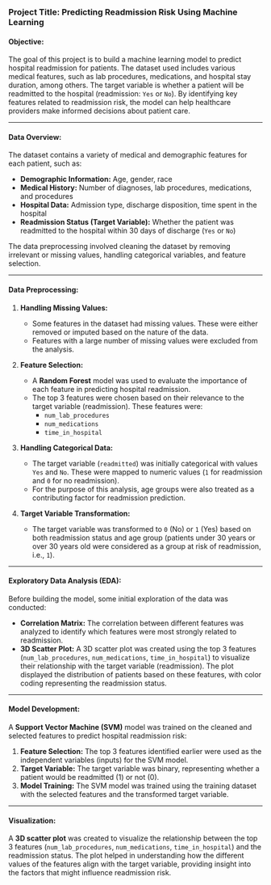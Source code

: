 ### Project Title: **Predicting Readmission Risk Using Machine Learning**

#### **Objective:**
The goal of this project is to build a machine learning model to predict hospital readmission for patients. The dataset used includes various medical features, such as lab procedures, medications, and hospital stay duration, among others. The target variable is whether a patient will be readmitted to the hospital (readmission: `Yes` or `No`). By identifying key features related to readmission risk, the model can help healthcare providers make informed decisions about patient care.

---

#### **Data Overview:**
The dataset contains a variety of medical and demographic features for each patient, such as:

- **Demographic Information:** Age, gender, race
- **Medical History:** Number of diagnoses, lab procedures, medications, and procedures
- **Hospital Data:** Admission type, discharge disposition, time spent in the hospital
- **Readmission Status (Target Variable):** Whether the patient was readmitted to the hospital within 30 days of discharge (`Yes` or `No`)

The data preprocessing involved cleaning the dataset by removing irrelevant or missing values, handling categorical variables, and feature selection.

---

#### **Data Preprocessing:**
1. **Handling Missing Values:** 
   - Some features in the dataset had missing values. These were either removed or imputed based on the nature of the data.
   - Features with a large number of missing values were excluded from the analysis.

2. **Feature Selection:**
   - A **Random Forest** model was used to evaluate the importance of each feature in predicting hospital readmission. 
   - The top 3 features were chosen based on their relevance to the target variable (readmission). These features were:
     - `num_lab_procedures`
     - `num_medications`
     - `time_in_hospital`

3. **Handling Categorical Data:**
   - The target variable (`readmitted`) was initially categorical with values `Yes` and `No`. These were mapped to numeric values (`1` for readmission and `0` for no readmission).
   - For the purpose of this analysis, age groups were also treated as a contributing factor for readmission prediction.

4. **Target Variable Transformation:**
   - The target variable was transformed to `0` (No) or `1` (Yes) based on both readmission status and age group (patients under 30 years or over 30 years old were considered as a group at risk of readmission, i.e., `1`).

---

#### **Exploratory Data Analysis (EDA):**
Before building the model, some initial exploration of the data was conducted:
- **Correlation Matrix:** The correlation between different features was analyzed to identify which features were most strongly related to readmission.
- **3D Scatter Plot:** A 3D scatter plot was created using the top 3 features (`num_lab_procedures`, `num_medications`, `time_in_hospital`) to visualize their relationship with the target variable (readmission). The plot displayed the distribution of patients based on these features, with color coding representing the readmission status.

---

#### **Model Development:**
A **Support Vector Machine (SVM)** model was trained on the cleaned and selected features to predict hospital readmission risk:
1. **Feature Selection:** The top 3 features identified earlier were used as the independent variables (inputs) for the SVM model.
2. **Target Variable:** The target variable was binary, representing whether a patient would be readmitted (1) or not (0).
3. **Model Training:** The SVM model was trained using the training dataset with the selected features and the transformed target variable.

---

#### **Visualization:**
A **3D scatter plot** was created to visualize the relationship between the top 3 features (`num_lab_procedures`, `num_medications`, `time_in_hospital`) and the readmission status. The plot helped in understanding how the different values of the features align with the target variable, providing insight into the factors that might influence readmission risk.

